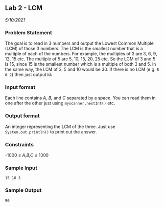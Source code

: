 ## Lab 2 - LCM
*5/10/2021*

### Problem Statement
The goal is to read in 3 numbers and output the Lowest Common Multiple (LCM) of those 3 numbers. The LCM is the smallest number that is a multiple of each of the numbers. For example, the multiples of 3 are 3, 6, 9, 12, 15 etc. The multiple of 5 are 5, 10, 15, 20, 25 etc. So the LCM of 3 and 5 is 15, since 15 is the smallest number which is a multiple of both 3 and 5. In the same way, the LCM of 3, 5 and 10 would be 30. If there is no LCM (e.g. ```8 0 2```) then just output ```NA```

### Input format
Each line contains *A, B,* and *C* separated by a space. You can read them in one after the other just using ```myscanner.nextInt()``` etc.

### Output format
An integer representing the LCM of the three. Just use ```System.out.println()``` to print out the answer.

### Constraints
-1000 ≤ *A,B,C* ≤ 1000

### Sample Input
```15 18 3```

### Sample Output
```90```
